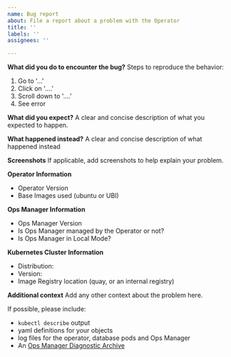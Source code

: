```yaml
---
name: Bug report
about: File a report about a problem with the Operator
title: ''
labels: ''
assignees: ''

---
```

**What did you do to encounter the bug?**
Steps to reproduce the behavior:
1. Go to '...'
2. Click on '....'
3. Scroll down to '....'
4. See error

**What did you expect?**
A clear and concise description of what you expected to happen.

**What happened instead?**
A clear and concise description of what happened instead

**Screenshots**
If applicable, add screenshots to help explain your problem.

**Operator Information**
 - Operator Version
 - Base Images used (ubuntu or UBI)

**Ops Manager Information**
 - Ops Manager Version
 - Is Ops Manager managed by the Operator or not?
 - Is Ops Manager in Local Mode?

**Kubernetes Cluster Information**
 - Distribution:
 - Version:
 - Image Registry location (quay, or an internal registry)

**Additional context**
Add any other context about the problem here.

If possible, please include:
 - `kubectl describe` output
 - yaml definitions for your objects
 - log files for the operator, database pods and Ops Manager
 - An [Ops Manager Diagnostic Archive](https://docs.opsmanager.mongodb.com/current/tutorial/retrieve-debug-diagnostics)
